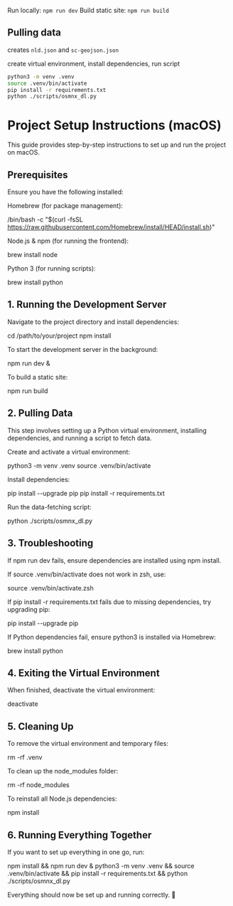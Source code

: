 Run locally: `npm run dev`
Build static site: `npm run build`

## Pulling data

creates `nld.json` and `sc-geojson.json`

create virtual environment, install dependencies, run script

```bash
python3 -m venv .venv
source .venv/bin/activate
pip install -r requirements.txt
python ./scripts/osmnx_dl.py
```


# Project Setup Instructions (macOS)

This guide provides step-by-step instructions to set up and run the project on macOS.

## Prerequisites

Ensure you have the following installed:

Homebrew (for package management):

/bin/bash -c "$(curl -fsSL https://raw.githubusercontent.com/Homebrew/install/HEAD/install.sh)"

Node.js & npm (for running the frontend):

brew install node

Python 3 (for running scripts):

brew install python

## 1. Running the Development Server

Navigate to the project directory and install dependencies:

cd /path/to/your/project
npm install

To start the development server in the background:

npm run dev &

To build a static site:

npm run build

## 2. Pulling Data

This step involves setting up a Python virtual environment, installing dependencies, and running a script to fetch data.

Create and activate a virtual environment:

python3 -m venv .venv
source .venv/bin/activate

Install dependencies:

pip install --upgrade pip
pip install -r requirements.txt

Run the data-fetching script:

python ./scripts/osmnx_dl.py

## 3. Troubleshooting

If npm run dev fails, ensure dependencies are installed using npm install.

If source .venv/bin/activate does not work in zsh, use:

source .venv/bin/activate.zsh

If pip install -r requirements.txt fails due to missing dependencies, try upgrading pip:

pip install --upgrade pip

If Python dependencies fail, ensure python3 is installed via Homebrew:

brew install python

## 4. Exiting the Virtual Environment

When finished, deactivate the virtual environment:

deactivate

## 5. Cleaning Up

To remove the virtual environment and temporary files:

rm -rf .venv

To clean up the node_modules folder:

rm -rf node_modules

To reinstall all Node.js dependencies:

npm install

## 6. Running Everything Together

If you want to set up everything in one go, run:

npm install && npm run dev &
python3 -m venv .venv && source .venv/bin/activate && pip install -r requirements.txt && python ./scripts/osmnx_dl.py

Everything should now be set up and running correctly. 🚀
